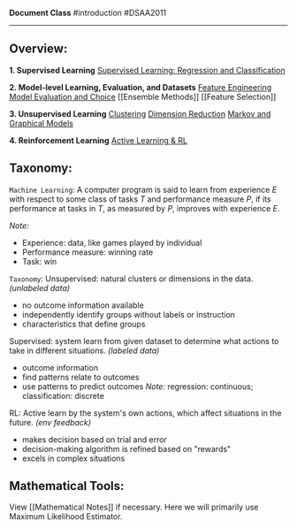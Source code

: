 
**Document Class** #introduction #DSAA2011

---
## Overview:
**1. Supervised Learning**
[Supervised Learning: Regression and Classification](Supervised%20Learning.md)


**2. Model-level Learning, Evaluation, and Datasets**
[Feature Engineering](Feature%20Engineering.md)
[Model Evaluation and Choice](Model%20Evaluation%20and%20Choice.md)
[[Ensemble Methods]]
[[Feature Selection]]


**3. Unsupervised Learning**
[Clustering](Clustering.md)
[Dimension Reduction](Dimension%20Reduction.md)
[Markov and Graphical Models](Markov%20and%20Graphical%20Models.md)


**4. Reinforcement Learning**
[Active Learning & RL](Active%20Learning%20&%20RL.md)


## Taxonomy:

`Machine Learning`: A computer program is said to learn from experience $E$ with respect to some class of tasks $T$ and performance measure $P$, if its performance at tasks in $T$, as measured by $P$, improves with experience $E$.

*Note:*
- Experience: data, like games played by individual
- Performance measure: winning rate
- Task: win

`Taxonomy`:
Unsupervised: natural clusters or dimensions in the data. *(unlabeled data)*
- no outcome information available
- independently identify groups without labels or instruction
- characteristics that define groups

Supervised: system learn from given dataset to determine what actions to take in different situations. *(labeled data)*
- outcome information
- find patterns relate to outcomes
- use patterns to predict outcomes
	*Note:* regression: continuous; classification: discrete

RL: Active learn by the system's own actions, which affect situations in the future. *(env feedback)*
- makes decision based on trial and error
- decision-making algorithm is refined based on "rewards"
- excels in complex situations

## Mathematical Tools:

View [[Mathematical Notes]] if necessary. Here we will primarily use Maximum Likelihood Estimator.